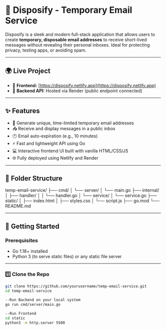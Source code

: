 # 📨 Disposify - Temporary Email Service

Disposify is a sleek and modern full-stack application that allows users to create **temporary, disposable email addresses** to receive short-lived messages without revealing their personal inboxes. Ideal for protecting privacy, testing apps, or avoiding spam.

---

## 🌍 Live Project

- 🔗 **Frontend:** [https://disposify.netlify.app](https://disposify.netlify.app)
- 🔗 **Backend API:** Hosted via Render (public endpoint connected)

---

## ✨ Features

- 🔐 Generate unique, time-limited temporary email addresses
- 📥 Receive and display messages in a public inbox
- 🕐 Email auto-expiration (e.g., 10 minutes)
- ⚡ Fast and lightweight API using Go
- 💻 Interactive frontend UI built with vanilla HTML/CSS/JS
- 🌐 Fully deployed using Netlify and Render

---

## 📁 Folder Structure

temp-email-service/ ├── cmd/ │ └── server/ │ └── main.go ├── internal/ │ ├── handler/ │ │ └── handler.go │ └── service/ │ └── service.go ├── static/ │ ├── index.html │ ├── styles.css │ └── script.js ├── go.mod └── README.md



---

## 🚀 Getting Started

### Prerequisites

- Go 1.18+ installed
- Python 3 (to serve static files) or any static file server

---

### 1️⃣ Clone the Repo

```bash
git clone https://github.com/yourusername/temp-email-service.git
cd temp-email-service

--Run Backend on your local system
go run cmd/server/main.go

--Run Frontend
cd static
python3 -m http.server 5500
